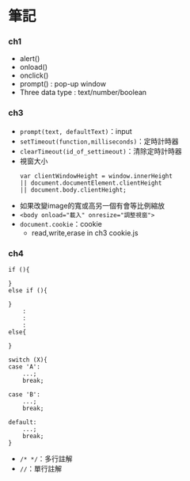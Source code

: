 # 筆記

### ch1
- alert()
- onload()
- onclick()
- prompt() : pop-up window
- Three data type : text/number/boolean

### ch3
- `prompt(text, defaultText)`：input
- `setTimeout(function,milliseconds)`：定時計時器
- `clearTimeout(id_of_settimeout)`：清除定時計時器
- 視窗大小
    ```
	var clientWindowHeight = window.innerHeight
	|| document.documentElement.clientHeight
	|| document.body.clientHeight;
    ```
- 如果改變image的寬或高另一個有會等比例縮放
- `<body onload="載入" onresize="調整視窗">`
- `document.cookie`：cookie
	- read,write,erase in ch3 cookie.js

### ch4
```
if (){

}
else if (){

}
	:
	:
	:
else{

}
```
```
switch (X){
case 'A':
	...;
	break;
	
case 'B':
	...;
	break;
	
default:
	...;
	break;
}
```
- `/* */`：多行註解
- `//`：單行註解